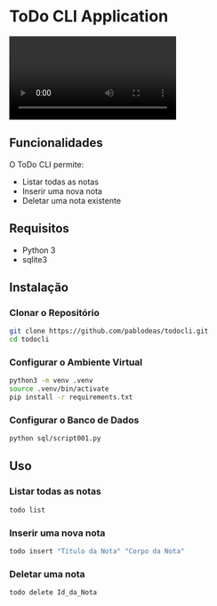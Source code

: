 # ToDo CLI Application

![cli.git](./src/todo_cli.mp4)

## Funcionalidades
O ToDo CLI permite:
- Listar todas as notas
- Inserir uma nova nota
- Deletar uma nota existente

## Requisitos
- Python 3
- sqlite3

## Instalação

### Clonar o Repositório
```sh
git clone https://github.com/pablodeas/todocli.git
cd todocli
```

### Configurar o Ambiente Virtual
```sh
python3 -m venv .venv
source .venv/bin/activate
pip install -r requirements.txt
```

### Configurar o Banco de Dados
```sh
python sql/script001.py
```

## Uso

### Listar todas as notas
```sh
todo list
```

### Inserir uma nova nota
```sh
todo insert "Título da Nota" "Corpo da Nota"
```

### Deletar uma nota
```sh
todo delete Id_da_Nota
```